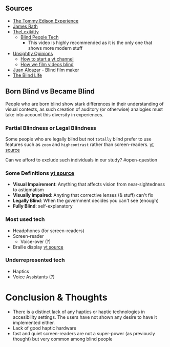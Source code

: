 
## Sources

- [The Tommy Edison Experience](https://www.youtube.com/@TommyEdisonXP)
- [James Rath](https://www.youtube.com/@jamesrath)
- [TheLexikitty](https://www.youtube.com/@TheLexikitty)
	- [Blind People Tech](https://www.youtube.com/watch?v=hBoeoIqtI1I)
		- This video is highly recommended as it is the only one that shows more modern stuff
- [Unsightly Opinions](https://www.youtube.com/@UnsightlyOpinions)
	- [How to start a yt channel](https://www.youtube.com/watch?v=U5uk1WTN_U0)
	- [How we film videos blind](https://www.youtube.com/watch?v=wKwpiXXNUao)
- [Juan Alcazar](https://www.youtube.com/@JuanAlcazar/videos) - Blind film maker
- [The Blind Life](https://www.youtube.com/@theblindlife)
	

## Born Blind vs Became Blind

People who are born blind show stark differences in their understanding of visual contexts, as such creation of auditory (or otherwise) analogies must take into account this diversity in experiences.

### Partial Blindness or Legal Blindness

Some people who are legally blind but not `totally` blind prefer to use features such as `zoom` and `highcontrast` rather than screen-readers. [yt source](https://youtu.be/ylrlPX-4XMg?feature=shared&t=69)

Can we afford to exclude such individuals in our study? #open-question

### Some Definitions [yt source](https://youtu.be/hBoeoIqtI1I?feature=shared&t=164)

- **Visual Impairement**: Anything that affects vision from near-sightedness to astigmatism
- **Visually Impaired**: Anyting that corrective lenses (& stuff) can't fix
- **Legally Blind**: When the government decides you can't see (enough)
- **Fully Blind**: self-explanatory

### Most used tech

- Headphones (for screen-readers)
- Screen-reader
	- Voice-over (?)
- Braille display [yt source](https://youtube.com/shorts/qLVwFU5OpgE?feature=shared)

### Underrepresented tech

- Haptics
- Voice Assistants (?)

# Conclusion & Thoughts

- There is a distinct lack of any haptics or haptic technologies in accesibility settings. The users have not shown any desire to have it implemented either.
- Lack of good haptic hardware
- fast and quiet screen-readers are not a super-power (as previously thought) but very common among blind people

